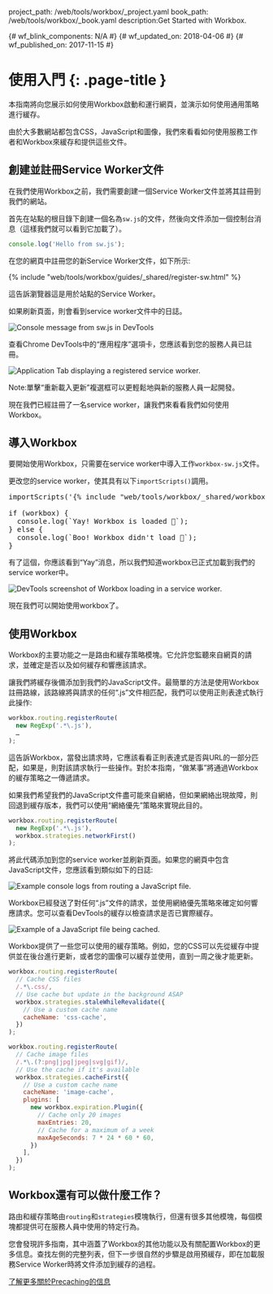 project_path: /web/tools/workbox/_project.yaml
book_path: /web/tools/workbox/_book.yaml
description:Get Started with Workbox.

{# wf_blink_components: N/A #}
{# wf_updated_on: 2018-04-06 #}
{# wf_published_on: 2017-11-15 #}

# 使用入門 {: .page-title }

本指南將向您展示如何使用Workbox啟動和運行網頁，並演示如何使用通用策略進行緩存。

由於大多數網站都包含CSS，JavaScript和圖像，我們來看看如何使用服務工作者和Workbox來緩存和提供這些文件。

## 創建並註冊Service Worker文件

在我們使用Workbox之前，我們需要創建一個Service Worker文件並將其註冊到我們的網站。

首先在站點的根目錄下創建一個名為`sw.js`的文件，然後向文件添加一個控制台消息（這樣我們就可以看到它加載了）。

```javascript
console.log('Hello from sw.js');
```

在您的網頁中註冊您的新Service Worker文件，如下所示:

{% include "web/tools/workbox/guides/_shared/register-sw.html" %}

這告訴瀏覽器這是用於站點的Service Worker。

如果刷新頁面，則會看到service worker文件中的日誌。

![Console message from sw.js in DevTools](../images/guides/get-started/hello-console.png)

查看Chrome DevTools中的“應用程序”選項卡，您應該看到您的服務人員已註冊。

![Application Tab displaying a registered service worker.](../images/guides/get-started/application-tab.png)

Note:單擊“重新載入更新”複選框可以更輕鬆地與新的服務人員一起開發。

現在我們已經註冊了一名service
worker，讓我們來看看我們如何使用Workbox。

## 導入Workbox

要開始使用Workbox，只需要在service
worker中導入工作`workbox-sw.js`文件。

更改您的service
worker，使其具有以下`importScripts()`調用。

<pre class="prettyprint js">
importScripts('{% include "web/tools/workbox/_shared/workbox-sw-cdn-url.html" %}');

if (workbox) {
  console.log(`Yay! Workbox is loaded 🎉`);
} else {
  console.log(`Boo! Workbox didn't load 😬`);
}
</pre>

有了這個，你應該看到“Yay”消息，所以我們知道workbox已正式加載到我們的service
worker中。

![DevTools screenshot of Workbox loading in a service worker.](../images/guides/get-started/yay-loaded.png)

現在我們可以開始使用workbox了。

## 使用Workbox

Workbox的主要功能之一是路由和緩存策略模塊。它允許您監聽來自網頁的請求，並確定是否以及如何緩存和響應該請求。

讓我們將緩存後備添加到我們的JavaScript文件。最簡單的方法是使用Workbox註冊路線，該路線將與請求的任何“.js”文件相匹配，我們可以使用正則表達式執行此操作:

```javascript
workbox.routing.registerRoute(
  new RegExp('.*\.js'),
  …
);
```

這告訴Workbox，當發出請求時，它應該看看正則表達式是否與URL的一部分匹配，如果是，則對該請求執行一些操作。對於本指南，“做某事”將通過Workbox的緩存策略之一傳遞請求。

如果我們希望我們的JavaScript文件盡可能來自網絡，但如果網絡出現故障，則回退到緩存版本，我們可以使用“網絡優先”策略來實現此目的。

```javascript
workbox.routing.registerRoute(
  new RegExp('.*\.js'),
  workbox.strategies.networkFirst()
);
```

將此代碼添加到您的service
worker並刷新頁面。如果您的網頁中包含JavaScript文件，您應該看到類似如下的日誌:

![Example console logs from routing a JavaScript file.](../images/guides/get-started/routing-example.png)

Workbox已經發送了對任何“.js”文件的請求，並使用網絡優先策略來確定如何響應請求。您可以查看DevTools的緩存以檢查請求是否已實際緩存。

![Example of a JavaScript file being cached.](../images/guides/get-started/cached-request.png)

Workbox提供了一些您可以使用的緩存策略。例如，您的CSS可以先從緩存中提供並在後台進行更新，或者您的圖像可以緩存並使用，直到一周之後才能更新。

```javascript
workbox.routing.registerRoute(
  // Cache CSS files
  /.*\.css/,
  // Use cache but update in the background ASAP
  workbox.strategies.staleWhileRevalidate({
    // Use a custom cache name
    cacheName: 'css-cache',
  })
);

workbox.routing.registerRoute(
  // Cache image files
  /.*\.(?:png|jpg|jpeg|svg|gif)/,
  // Use the cache if it's available
  workbox.strategies.cacheFirst({
    // Use a custom cache name
    cacheName: 'image-cache',
    plugins: [
      new workbox.expiration.Plugin({
        // Cache only 20 images
        maxEntries: 20,
        // Cache for a maximum of a week
        maxAgeSeconds: 7 * 24 * 60 * 60,
      })
    ],
  })
);
```

## Workbox還有可以做什麼工作？

路由和緩存策略由`routing`和`strategies`模塊執行，但還有很多其他模塊，每個模塊都提供可在服務人員中使用的特定行為。

您會發現許多指南，其中涵蓋了Workbox的其他功能以及有關配置Workbox的更多信息。查找左側的完整列表，但下一步很自然的步驟是啟用預緩存，即在加載服務Service Worker時將文件添加到緩存的過程。

<a href="./precache-files" class="button">了解更多關於Precaching的信息</a>
